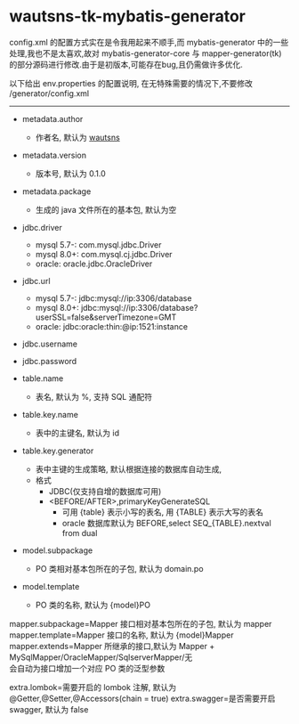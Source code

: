 # wautsns-tk-mybatis-generator

config.xml 的配置方式实在是令我用起来不顺手,而 mybatis-generator 中的一些处理,我也不是太喜欢,故对 mybatis-generator-core 与 mapper-generator(tk) 的部分源码进行修改.由于是初版本,可能存在bug,且仍需做许多优化.

以下给出 env.properties 的配置说明, 在无特殊需要的情况下,不要修改 /generator/config.xml

---

- metadata.author
  - 作者名, 默认为 <a href="http://www.github.com/wautsns">wautsns</a>
- metadata.version
  - 版本号, 默认为 0.1.0
- metadata.package
  - 生成的 java 文件所在的基本包, 默认为空

- jdbc.driver
  - mysql 5.7-: com.mysql.jdbc.Driver
  - mysql 8.0+: com.mysql.cj.jdbc.Driver
  - oracle: oracle.jdbc.OracleDriver
- jdbc.url
  - mysql 5.7-: jdbc:mysql://ip:3306/database
  - mysql 8.0+: jdbc:mysql://ip:3306/database?userSSL=false&serverTimezone=GMT
  - oracle: jdbc:oracle:thin:@ip:1521:instance
- jdbc.username
- jdbc.password

- table.name
  - 表名, 默认为 %, 支持 SQL 通配符
- table.key.name
  - 表中的主键名, 默认为 id
- table.key.generator
  - 表中主键的生成策略, 默认根据连接的数据库自动生成,
  - 格式
    - JDBC(仅支持自增的数据库可用)
    - <BEFORE/AFTER>,primaryKeyGenerateSQL
      - 可用 {table} 表示小写的表名, 用 {TABLE} 表示大写的表名
      - oracle 数据库默认为 BEFORE,select SEQ_{TABLE}.nextval from dual

- model.subpackage
  - PO 类相对基本包所在的子包, 默认为 domain.po
- model.template
  - PO 类的名称, 默认为 {model}PO

mapper.subpackage=Mapper 接口相对基本包所在的子包, 默认为 mapper
mapper.template=Mapper 接口的名称, 默认为 {model}Mapper
mapper.extends=Mapper 所继承的接口,默认为 Mapper + MySqlMapper/OracleMapper/SqlserverMapper/无\
会自动为接口增加一个对应 PO 类的泛型参数

extra.lombok=需要开启的 lombok 注解, 默认为 @Getter,@Setter,@Accessors(chain = true)
extra.swagger=是否需要开启 swagger, 默认为 false
